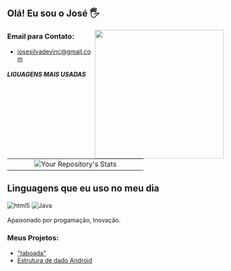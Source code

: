 ## Olá! Eu sou o José 🖐️

<img align="right" width="300" src="https://i2.wp.com/allhtaccess.info/wp-content/uploads/2018/03/programming.gif?fit=1281%2C716&ssl=1" />

### Email para Contato:
- josesilvadevinc@gmail.com<br/>
 
##### LIGUAGENS MAIS USADAS
| | | |
| :---: |  :---: |  :---: |
|  &nbsp; &nbsp; &nbsp; &nbsp; &nbsp; | ![Your Repository's Stats](https://github-readme-stats.vercel.app/api/top-langs/?username=VLHIDDEN&theme=dark) |  &nbsp; &nbsp; &nbsp; &nbsp; &nbsp; |
## Linguagens que eu uso no meu dia
<div style="display: inline_block">
  <img align="center" alt="html5" src="https://img.shields.io/badge/HTML5-E34F26?style=for-the-badge&logo=html5&logoColor=white" />
  <img align="center" alt="Java" src="https://img.shields.io/badge/Java-ED8B00?style=for-the-badge&logo=java&logoColor=white" />
</div><br/>
Apaixonado por progamação, Inovação.

### Meus Projetos:
- ["taboada"](https://github.com/VLHIDDEN/Tabuada_java_while_E_For.git)<br/>
- [Estrutura de dado Android](https://github.com/VLHIDDEN/Estruturas-de-Dados-em-Java.git)<br/>
